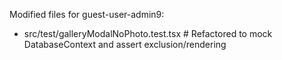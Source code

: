 Modified files for guest-user-admin9:

- src/test/galleryModalNoPhoto.test.tsx   # Refactored to mock DatabaseContext and assert exclusion/rendering
